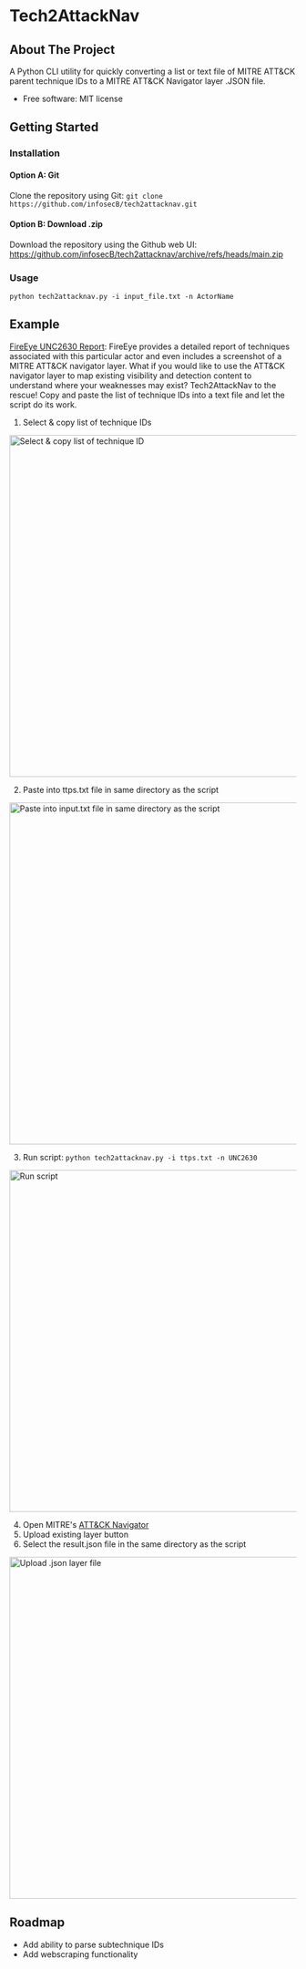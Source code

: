 # Tech2AttackNav
## About The Project
A Python CLI utility for quickly converting a list or text file of MITRE ATT&CK parent technique IDs to a MITRE ATT&CK Navigator layer .JSON file.

- Free software: MIT license
## Getting Started
### Installation
#### Option A: Git
Clone the repository using Git:
```git clone https://github.com/infosecB/tech2attacknav.git```

#### Option B: Download .zip
Download the repository using the Github web UI:
https://github.com/infosecB/tech2attacknav/archive/refs/heads/main.zip

### Usage
```
python tech2attacknav.py -i input_file.txt -n ActorName
```
## Example

[FireEye UNC2630 Report](https://www.fireeye.com/blog/threat-research/2021/04/suspected-apt-actors-leverage-bypass-techniques-pulse-secure-zero-day.html): FireEye provides a detailed report of techniques associated with this particular actor and even includes a screenshot of a MITRE ATT&CK navigator layer. What if you would like to use the ATT&CK navigator layer to map existing visibility and detection content to understand where your weaknesses may exist? Tech2AttackNav to the rescue! Copy and paste the list of technique IDs into a text file and let the script do its work.

1. Select & copy list of technique IDs

<img src="assets/1.gif" alt="Select & copy list of technique ID" width="600"/>

2. Paste into ttps.txt file in same directory as the script

<img src="assets/2.gif" alt="Paste into input.txt file in same directory as the script" width="600"/>

3. Run script: ```python tech2attacknav.py -i ttps.txt -n UNC2630```

<img src="assets/3.gif" alt="Run script" width="600"/>

4. Open MITRE's [ATT&CK Navigator](https://mitre-attack.github.io/attack-navigator/)
5. Upload existing layer button
6. Select the result.json file in the same directory as the script

<img src="assets/4.gif" alt="Upload .json layer file" width="600"/>

## Roadmap

- Add ability to parse subtechnique IDs
- Add webscraping functionality
